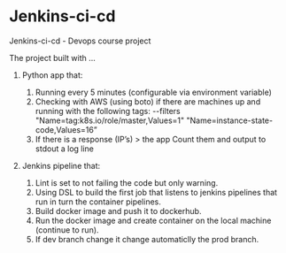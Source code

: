 # Jenkins-ci-cd
Jenkins-ci-cd - Devops course project

The project built with ...

  1. Python app that:
     1. Running every 5 minutes (configurable via environment variable)
     2. Checking with AWS (using boto) if there are machines up and running with the following tags: --filters "Name=tag:k8s.io/role/master,Values=1"  "Name=instance-state-code,Values=16”
     3.  If there is a response (IP’s) > the app Count them and output to stdout a log line

3. Jenkins pipeline that:
     1. Lint is set to not failing the code but only warning.
     2. Using DSL to build the first job that listens to jenkins pipelines that run in turn the container pipelines.
     3. Build docker image and push it to dockerhub.
     4. Run the docker image and create container on the local machine (continue to run).
     5. If dev branch change it change automaticlly the prod branch.

     
     
   




